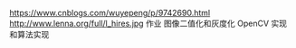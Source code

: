 https://www.cnblogs.com/wuyepeng/p/9742690.html
http://www.lenna.org/full/l_hires.jpg 
作业 图像二值化和灰度化 OpenCV 实现和算法实现

